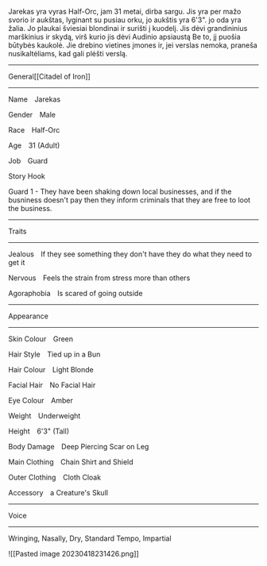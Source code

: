 Jarekas yra vyras Half-Orc, jam 31 metai, dirba sargu. Jis yra per mažo svorio ir aukštas, lyginant su pusiau orku, jo aukštis yra 6'3". jo oda yra žalia. Jo plaukai šviesiai blondinai ir surišti į kuodelį. Jis dėvi grandininius marškinius ir skydą, virš kurio jis dėvi Audinio apsiaustą Be to, jį puošia būtybės kaukolė. 
Jie drebino vietines įmones ir, jei verslas nemoka, praneša nusikaltėliams, kad gali plėšti verslą.

---

General[[Citadel of Iron]]

---

Name Jarekas

Gender Male

Race Half-Orc

Age 31 (Adult)

Job Guard

Story Hook 

Guard 1 - They have been shaking down local businesses, and if the busniness doesn't pay then they inform criminals that they are free to loot the business.

---

Traits

---

Jealous If they see something they don't have they do what they need to get it

Nervous Feels the strain from stress more than others

Agoraphobia Is scared of going outside

---

Appearance

---

Skin Colour Green

Hair Style Tied up in a Bun

Hair Colour Light Blonde

Facial Hair No Facial Hair

Eye Colour Amber

Weight Underweight

Height 6'3" (Tall)

Body Damage Deep Piercing Scar on Leg

Main Clothing Chain Shirt and Shield

Outer Clothing Cloth Cloak

Accessory a Creature's Skull

---

Voice

---

Wringing, Nasally, Dry, Standard Tempo, Impartial



![[Pasted image 20230418231426.png]]